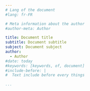 ```yaml
---
# Lang of the document
#lang: fr-FR

# Meta information about the author
#author-meta: Author

title: Document title
subtitle: Document subtitle
subject: Document subject
author: 
  - Author
#date: today
#keywords: [keywords, of, document]
#include-before: |
#  Text include before every things

...
```

